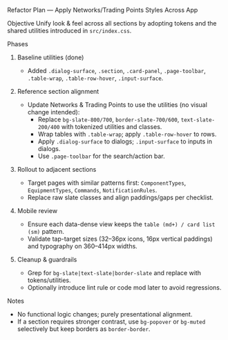 Refactor Plan — Apply Networks/Trading Points Styles Across App

Objective
Unify look & feel across all sections by adopting tokens and the shared utilities introduced in `src/index.css`.

Phases
1) Baseline utilities (done)
   - Added `.dialog-surface`, `.section`, `.card-panel`, `.page-toolbar`, `.table-wrap`, `.table-row-hover`, `.input-surface`.

2) Reference section alignment
   - Update Networks & Trading Points to use the utilities (no visual change intended):
     - Replace `bg-slate-800/700`, `border-slate-700/600`, `text-slate-200/400` with tokenized utilities and classes.
     - Wrap tables with `.table-wrap`; apply `.table-row-hover` to rows.
     - Apply `.dialog-surface` to dialogs; `.input-surface` to inputs in dialogs.
     - Use `.page-toolbar` for the search/action bar.

3) Rollout to adjacent sections
   - Target pages with similar patterns first: `ComponentTypes`, `EquipmentTypes`, `Commands`, `NotificationRules`.
   - Replace raw slate classes and align paddings/gaps per checklist.

4) Mobile review
   - Ensure each data-dense view keeps the `table (md+) / card list (sm)` pattern.
   - Validate tap-target sizes (32–36px icons, 16px vertical paddings) and typography on 360–414px widths.

5) Cleanup & guardrails
   - Grep for `bg-slate|text-slate|border-slate` and replace with tokens/utilities.
   - Optionally introduce lint rule or code mod later to avoid regressions.

Notes
- No functional logic changes; purely presentational alignment.
- If a section requires stronger contrast, use `bg-popover` or `bg-muted` selectively but keep borders as `border-border`.

